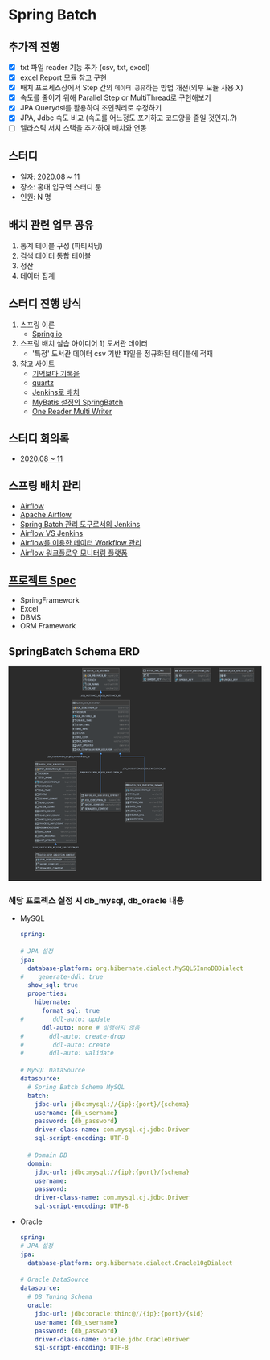 # Spring Batch

## 추가적 진행

* [x] txt 파일 reader 기능 추가 \(csv, txt, excel\)
* [x] excel Report 모듈 참고 구현
* [x] 배치 프로세스상에서 Step 간의 `데이터 공유`하는 방법 개선\(외부 모듈 사용 X\)
* [x] 속도를 줄이기 위해  Parallel Step or MultiThread로 구현해보기
* [x] JPA Querydsl를 활용하여 조인쿼리로 수정하기
* [x] JPA, Jdbc 속도 비교 \(속도를 어느정도 포기하고 코드양을 줄일 것인지..?\)
* [ ] 엘라스틱 서치 스택을 추가하여 배치와 연동

## 스터디

* 일자: 2020.08 ~ 11
* 장소: 홍대 입구역 스터디 룸
* 인원: N 명

## 배치 관련 업무 공유

1. 통계 테이블 구성 \(파티셔닝\)
2. 검색 데이터 통합 테이블
3. 정산
4. 데이터 집계

## 스터디 진행 방식

1. 스프링 이론
   * [Spring.io](https://docs.spring.io/spring-batch/docs/current/reference/html/index.html)
2. 스프링 배치 실습 아이디어 1\) 도서관 데이터
   * '특정' 도서관 데이터 csv 기반 파일을 정규화된 테이블에 적재
3. 참고 사이트
   * [기억보다 기록을](https://jojoldu.tistory.com/category/Spring%20Batch)
   * [quartz](https://blog.kingbbode.com/posts/spring-batch-quartz)
   * [Jenkins로 배치](https://jojoldu.tistory.com/313)
   * [MyBatis 설정의 SpringBatch](http://mybatis.org/spring/ko/batch.html)
   * [One Reader Multi Writer](https://www.javaer101.com/ko/article/5094462.html)

## 스터디 회의록

* [2020.08 ~ 11](https://github.com/SeokRae/spring/tree/a9d5d236123f758c11fa25425e2ec1c9b9747f4c/spring-batch/docs/README.md)

## 스프링 배치 관리

* [Airflow](https://airbnb.io/projects/airflow/)
* [Apache Airflow](https://bcho.tistory.com/1184)
* [Spring Batch 관리 도구로서의 Jenkins](https://jojoldu.tistory.com/489)
* [Airflow VS Jenkins](https://dodonam.tistory.com/157)
* [Airflow를 이용한 데이터 Workflow 관리](https://www.slideshare.net/YoungHeonKim1/airflow-workflow)
* [Airflow 워크플로우 모니터링 플랫폼](https://118k.tistory.com/860)

## [프로젝트 Spec](https://github.com/SeokRae/spring/tree/a9d5d236123f758c11fa25425e2ec1c9b9747f4c/spring-batch/build.gradle)

* SpringFramework
* Excel
* DBMS
* ORM Framework

## SpringBatch Schema ERD

![erd](../../../.gitbook/assets/springbatch_schema_erd.png)

### 해당 프로젝스 설정 시 db\_mysql, db\_oracle 내용

* MySQL

  ```yaml
  spring:

  # JPA 설정
  jpa:
    database-platform: org.hibernate.dialect.MySQL5InnoDBDialect
  #    generate-ddl: true
    show_sql: true
    properties:
      hibernate:
        format_sql: true
  #        ddl-auto: update
        ddl-auto: none # 실행하지 않음
  #       ddl-auto: create-drop
  #        ddl-auto: create
  #       ddl-auto: validate

  # MySQL DataSource
  datasource:
    # Spring Batch Schema MySQL
    batch:
      jdbc-url: jdbc:mysql://{ip}:{port}/{schema}
      username: {db_username}
      password: {db_password}
      driver-class-name: com.mysql.cj.jdbc.Driver
      sql-script-encoding: UTF-8

    # Domain DB
    domain:
      jdbc-url: jdbc:mysql://{ip}:{port}/{schema}
      username: 
      password: 
      driver-class-name: com.mysql.cj.jdbc.Driver
      sql-script-encoding: UTF-8
  ```

* Oracle

  ```yaml
  spring:
  # JPA 설정
  jpa:
    database-platform: org.hibernate.dialect.Oracle10gDialect

  # Oracle DataSource
  datasource:
    # DB Tuning Schema
    oracle:
      jdbc-url: jdbc:oracle:thin:@//{ip}:{port}/{sid}
      username: {db_username}
      password: {db_password}
      driver-class-name: oracle.jdbc.OracleDriver
      sql-script-encoding: UTF-8
  ```
